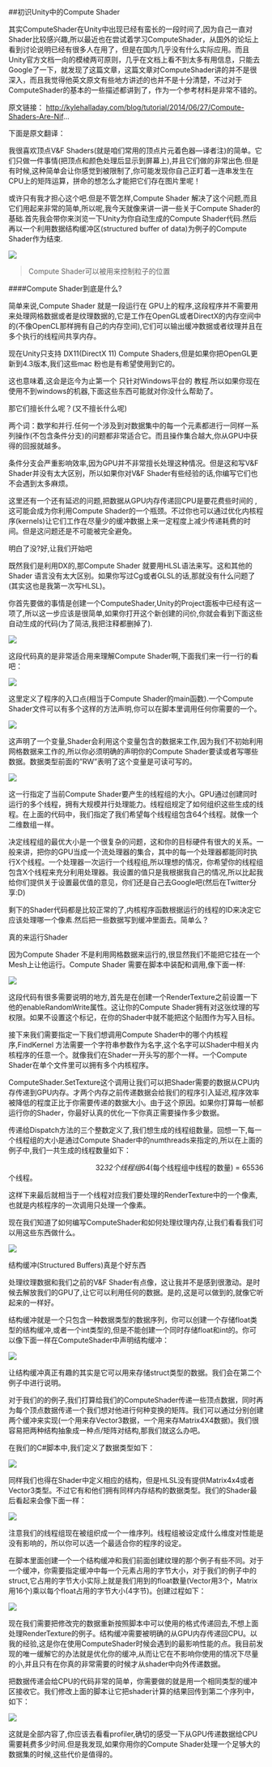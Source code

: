 ##初识Unity中的Compute Shader

其实ComputeShader在Unity中出现已经有蛮长的一段时间了,因为自己一直对Shader比较感兴趣,所以最近也在尝试着学习ComputeShader，从国外的论坛上看到讨论说明已经有很多人在用了，但是在国内几乎没有什么实际应用。而且Unity官方文档一向的模棱两可原则，几乎在文档上看不到太多有用信息，只能去Google了一下，就发现了这篇文章，这篇文章对ComputeShader讲的并不是很深入，而且我觉得他英文原文有些地方讲述的也并不是十分清楚，不过对于ComputeShader的基本的一些描述都讲到了，作为一个参考材料是非常不错的。

原文链接： http://kylehalladay.com/blog/tutorial/2014/06/27/Compute-Shaders-Are-Nif...

下面是原文翻译：

我很喜欢顶点V&F Shaders(就是咱们常用的顶点片元着色器—译者注)的简单。它们只做一件事情(把顶点和颜色处理后显示到屏幕上),并且它们做的非常出色.但是有时候,这种简单会让你感觉到被限制了,你可能发现你自己正盯着一连串发生在CPU上的矩阵运算，拼命的想怎么才能把它们存在图片里呢！

或许只有我才担心这个吧.但是不管怎样,Compute Shader 解决了这个问题,而且它们用起来非常的简单,所以呢,我今天就像来讲一讲一些关于Compute Shader的基础.首先我会带你来浏览一下Unity为你自动生成的Compute Shader代码.然后再以一个利用数据结构缓冲区(structured buffer of data)为例子的Compute Shader作为结束.

![](/assets/5214-10967-15.png)
>Compute Shader可以被用来控制粒子的位置
	
####Compute Shader到底是什么?

简单来说,Compute Shader 就是一段运行在 GPU上的程序,这段程序并不需要用来处理网格数据或者是纹理数据的,它是工作在OpenGL或者DirectX的内存空间中的(不像OpenCL那样拥有自己的内存空间),它们可以输出缓冲数据或者纹理并且在多个执行的线程间共享内存。

现在Unity只支持 DX11(DirectX 11) Compute Shaders,但是如果你把OpenGL更新到4.3版本,我们这些mac 粉也是有希望使用到它的。

这也意味着,这会是迄今为止第一个 只针对Windows平台的 教程.所以如果你现在使用不到windows的机器,下面这些东西可能就对你没什么帮助了。

那它们擅长什么呢？(又不擅长什么呢)

两个词：数学和并行.任何一个涉及到对数据集中的每一个元素都进行一同样一系列操作(不包含条件分支)的问题都非常适合它。而且操作集合越大,你从GPU中获得的回报就越多。

条件分支会严重影响效率,因为GPU并不非常擅长处理这种情况。但是这和写V&F Shader并没有太大区别，所以如果你对V&F Shader有些经验的话,你编写它们也不会遇到太多麻烦。

这里还有一个还有延迟的问题,把数据从GPU内存传递回CPU是要花费些时间的 ,这可能会成为你利用Compute Shader的一个瓶颈。不过你也可以通过优化内核程序(kernels)让它们工作在尽量少的缓冲数据上来一定程度上减少传递耗费的时间。但是这问题还是不可能被完全避免。

明白了没?好,让我们开始吧

既然我们是利用DX的,那Compute Shader 就要用HLSL语法来写。这和其他的Shader 语言没有太大区别。如果你写过Cg或者GLSL的话,那就没有什么问题了(其实这也是我第一次写HLSL)。

你首先要做的事情是创建一个ComputeShader,Unity的Project面板中已经有这一项了,所以这一步应该是很简单,如果你打开这个新创建的问价,你就会看到下面这些自动生成的代码(为了简洁,我把注释都删掉了).	

![](/assets/5214-10968-16.png)

这段代码真的是非常适合用来理解Compute Shader啊,下面我们来一行一行的看吧：

![](/assets/5214-10969-17.png)

这里定义了程序的入口点(相当于Compute Shader的main函数).一个Compute Shader文件可以有多个这样的方法声明,你可以在脚本里调用任何你需要的一个。

![](/assets/5214-10970-18.png)

这声明了一个变量,Shader会利用这个变量包含的数据来工作,因为我们不初始利用网格数据来工作的,所以你必须明确的声明你的Compute Shader要读或者写哪些数据。数据类型前面的”RW”表明了这个变量是可读可写的。

![](/assets/5214-10971-19.png)

这一行指定了当前Compute Shader要产生的线程组的大小。GPU通过创建同时运行的多个线程，拥有大规模并行处理能力。线程组规定了如何组织这些生成的线程。在上面的代码中，我们指定了我们希望每个线程组包含64个线程。就像一个二维数组一样。

决定线程组的最优大小是一个很复杂的问题，这和你的目标硬件有很大的关系。一般来讲，把你的GPU当成一个流处理器的集合，其中的每一个处理器都能同时执行X个线程。一个处理器一次运行一个线程组,所以理想的情况，你希望你的线程组包含X个线程来充分利用处理器。我设置的值只是我根据我自己的情况,所以比起我给你们提供关于设置最优值的意见，你们还是自己去Google吧(然后在Twitter分享:D)

剩下的Shader代码都是比较正常的了,内核程序函数根据运行的线程的ID来决定它应该处理哪一个像素.然后把一些数据写到缓冲里面去。简单么？

真的来运行Shader

因为Compute Shader 不是利用网格数据来运行的,很显然我们不能把它挂在一个Mesh上让他运行。Compute Shader 需要在脚本中装配和调用,像下面一样:


![](/assets/5214-10972-20.png)


这段代码有很多需要说明的地方,首先是在创建一个RenderTexture之前设置一下他的enableRandomWrite属性。这让你的Compute Shader拥有对这张纹理的写权限。如果不设置这个标记，在你的Shader中就不能把这个贴图作为写入目标。

接下来我们需要指定一下我们想调用Compute Shader中的哪个内核程序,FindKernel 方法需要一个字符串参数作为名字,这个名字可以Shader中相关内核程序的任意一个。就像我们在Shader一开头写的那个一样。一个Compute Shader在单个文件里可以拥有多个内核程序。

ComputeShader.SetTexture这个调用让我们可以把Shader需要的数据从CPU内存传递到GPU内存。才两个内存之前传递数据会给我们的程序引入延迟,程序效率被降低的程度正比于你需要传递的数据大小。由于这个原因。如果你打算每一帧都运行你的Shader，你最好认真的优化一下你真正需要操作多少数据。

传递给Dispatch方法的三个整数定义了,我们想生成的线程组数量。回想一下,每一个线程组的大小是通过Compute Shader中的numthreads来指定的,所以在上面的例子中,我们一共生成的线程数量如下：

　　　　　　　　　　　　 32*32个线程组*64(每个线程组中线程的数量) = 65536个线程。

这样下来最后就相当于一个线程对应我们要处理的RenderTexture中的一个像素,也就是内核程序的一次调用只处理一个像素。

现在我们知道了如何编写ComputeShader和如何处理纹理内存,让我们看看我们可以用这些东西做什么。


![](/assets/5214-10973-21.jpg)

结构缓冲(Structured Buffers)真是个好东西

处理纹理数据和我们之前的V&F Shader有点像，这让我并不是感到很激动。是时候去解放我们的GPU了,让它可以利用任何的数据。是的,这是可以做到的,就像它听起来的一样好。

结构缓冲就是一个只包含一种数据类型的数据序列，你可以创建一个存储float类型的结构缓冲,或者一个int类型的,但是不能创建一个同时存储float和int的。你可以像下面一样在ComputeShader中声明结构缓冲：

![](/assets/5214-10974-22.png)

让结构缓冲真正有趣的其实是它可以用来存储struct类型的数据。我们会在第二个例子中进行说明。

对于我们的的例子,我们打算给我们的ComputeShader传递一些顶点数据，同时再为每个顶点数据传递一个我们想对他进行何种变换的矩阵。我们可以通过分别创建两个缓冲来实现(一个用来存Vector3数据，一个用来存Matrix4X4数据)。我们很容易把两种结构抽象成一种点/矩阵对结构,那我们就这么办吧。

在我们的C#脚本中,我们定义了数据类型如下：

![](/assets/5214-10975-23.png)

同样我们也得在Shader中定义相应的结构，但是HLSL没有提供Matrix4x4或者Vector3类型。不过它有和他们拥有同样内存结构的数据类型。我们的Shader最后看起来会像下面一样：

![](/assets/5214-10976-24.png)

注意我们的线程组现在被组织成一个一维序列。线程组被设定成什么维度对性能是没有影响的，所以你可以选一个最适合你的程序的设定。

在脚本里面创建一个一个结构缓冲和我们前面创建纹理的那个例子有些不同。对于一个缓冲，你需要指定缓冲中每一个元素占用的字节大小，对于我们的例子中的struct,它占用的字节大小实际上就是我们用到的float数量(Vector用3个，Matrix用16个)乘以每个float占用的字节大小(4字节)。创建过程如下：

![](/assets/5214-10977-25.png)

现在我们需要把修改完的数据重新按照脚本中可以使用的格式传递回去,不想上面处理RenderTexture的例子。结构缓冲需要被明确的从GPU内存传递回CPU。以我的经验,这是你在使用ComputeShader时候会遇到的最影响性能的点。我目前发现的唯一缓解它的办法就是优化你的缓冲,从而让它在不影响你使用的情况下尽量的小,并且只有在你真的非常需要的时候才从shader中向外传递数据。

把数据传递会给CPU的代码非常的简单，你需要做的就是用一个相同类型的缓冲区接收它。我们修改上面的脚本让它把shader计算的结果回传到第二个序列中，如下：

![](/assets/5214-10978-26.png)

这就是全部内容了,你应该去看看profiler,确切的感受一下从GPU传递数据给CPU需要耗费多少时间.但是我发现,如果你用你的Compute Shader处理一个足够大的数据集的时候,这些代价是值得的。